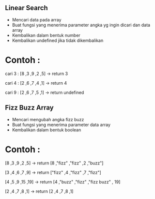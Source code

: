## Linear Search

- Mencari data pada array
- Buat fungsi yang menerima parameter angka yg ingin dicari dan data array
- Kembalikan dalam bentuk number
- Kembalikan undefined jika tidak dikembalikan

# Contoh : 
cari 3 : 
[8 ,3 ,9 ,2 ,5] -> return 3

cari 4 :
[2 ,6 ,7 ,4 ,1] -> return 4

cari 9 :
[2 ,6 ,7 ,5 ,1] -> return undefined


## Fizz Buzz Array

- Mencari mengubah angka fizz buzz
- Buat fungsi yang menerima parameter data array
- Kembalikan dalam bentuk boolean

# Contoh :
[8 ,3 ,9 ,2 ,5] -> return [8 ,"fizz" ,"fizz" ,2 ,"buzz"]

[3 ,4 ,6 ,7 ,9] -> return ["fizz" ,4 ,"fizz" ,7 ,"fizz"]

[4 ,5 ,9 ,15 ,19] -> return [4 ,"buzz" ,"fizz" ,"fizz buzz" , 19]

[2 ,4 ,7 ,8 ,1] -> return [2 ,4 ,7 ,8 ,1]
